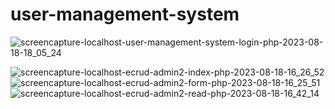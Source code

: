 # user-management-system
![screencapture-localhost-user-management-system-login-php-2023-08-18-18_05_24](https://github.com/Abid-H-Chowdhury/user-management-system/assets/108193802/ee902389-76ae-4efd-98dc-fe558062d130)

![screencapture-localhost-ecrud-admin2-index-php-2023-08-18-16_26_52](https://github.com/Abid-H-Chowdhury/user-management-system/assets/108193802/c33cfdf5-f313-4eb8-9aa7-ba51f2dc3f00)
![screencapture-localhost-ecrud-admin2-form-php-2023-08-18-16_25_51](https://github.com/Abid-H-Chowdhury/user-management-system/assets/108193802/21fc28d3-bd22-42de-a175-9aacf805b725)
![screencapture-localhost-ecrud-admin2-read-php-2023-08-18-16_42_14](https://github.com/Abid-H-Chowdhury/user-management-system/assets/108193802/a7a6af65-40a4-46c5-a3ef-d6e25a5d7f48)
